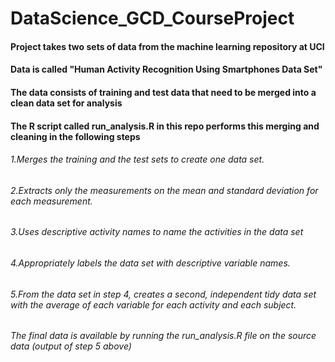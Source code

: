 # DataScience_GCD_CourseProject
#### Project takes two sets of data from the machine learning repository at UCI 
#### Data is called "Human Activity Recognition Using Smartphones Data Set"
#### The data consists of training and test data that need to be merged into a clean data set for analysis
#### The R script called run_analysis.R in this repo performs this merging and cleaning in the following steps

###### 1.Merges the training and the test sets to create one data set.
###### 2.Extracts only the measurements on the mean and standard deviation for each measurement. 
###### 3.Uses descriptive activity names to name the activities in the data set
###### 4.Appropriately labels the data set with descriptive variable names. 
###### 5.From the data set in step 4, creates a second, independent tidy data set with the average of each variable for each activity and each subject.

###### The final data is available by running the run_analysis.R file on the source data (output of step 5 above)
